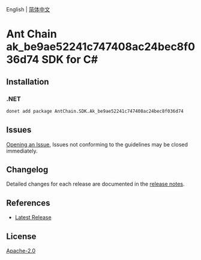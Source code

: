 English | [简体中文](README-CN.md)

# Ant Chain ak_be9ae52241c747408ac24bec8f036d74 SDK for C#

## Installation

### .NET

```bash
donet add package AntChain.SDK.Ak_be9ae52241c747408ac24bec8f036d74
```

## Issues

[Opening an Issue](https://github.com/alipay/antchain-openapi-prod-sdk/issues/new), Issues not conforming to the guidelines may be closed immediately.

## Changelog

Detailed changes for each release are documented in the [release notes](./ChangeLog.md).

## References

* [Latest Release](https://github.com/alipay/antchain-openapi-prod-sdk/)

## License

[Apache-2.0](http://www.apache.org/licenses/LICENSE-2.0)
